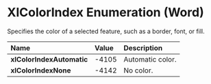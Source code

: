 
# XlColorIndex Enumeration (Word)

Specifies the color of a selected feature, such as a border, font, or fill.



|**Name**|**Value**|**Description**|
|:-----|:-----|:-----|
| **xlColorIndexAutomatic**|-4105|Automatic color.|
| **xlColorIndexNone**|-4142|No color.|
